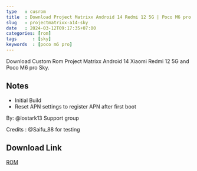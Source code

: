 ```yaml
---
type   : cusrom
title  : Download Project Matrixx Android 14 Redmi 12 5G | Poco M6 pro Sky
slug   : projectmatrixx-a14-sky
date   : 2024-03-12T09:17:35+07:00
categories: [rom]
tags      : [sky]
keywords  : [poco m6 pro]
---
```


Download Custom Rom Project Matrixx Android 14 Xiaomi Redmi 12 5G and Poco M6 pro Sky.

## Notes
- Initial Build
- Reset APN settings to register APN after first boot

By: @lostark13 
Support group

Credits : @Saifu_88 for testing


## Download Link
[ROM](https://sourceforge.net/projects/redmi12-sky/files/Matrixx-v10.3.0-UnOfficial-sky-Gapps-20240219.zip/download)

